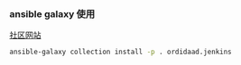 ### ansible galaxy 使用
[社区网站](https://galaxy.ansible.com)
```bash
ansible-galaxy collection install -p . ordidaad.jenkins
```